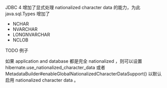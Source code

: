 JDBC 4 增加了显式处理 nationalized character data 的能力，为此 java.sql.Types 增加了
- NCHAR
- NVARCHAR
- LONGNVARCHAR
- NCLOB


TODO 例子


如果 application and database 都是完全 nationalized ，则可以设置 hibernate.use_nationalized_character_data 或者 MetadataBuilder#enableGlobalNationalizedCharacterDataSupport() 以默认启用 nationalized character data 。

